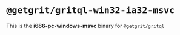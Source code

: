 # `@getgrit/gritql-win32-ia32-msvc`

This is the **i686-pc-windows-msvc** binary for `@getgrit/gritql`
